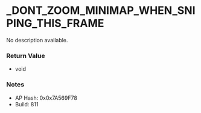 # _DONT_ZOOM_MINIMAP_WHEN_SNIPING_THIS_FRAME

No description available.

### Return Value
* void

### Notes
* AP Hash: 0x0x7A569F78
* Build: 811

